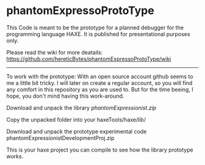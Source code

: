 # phantomExpressoProtoType

This Code is meant to be the prototype for a planned debugger for the programming language HAXE. It is published for presentational purposes only. 

Please read the wiki for more deatails: 
https://github.com/hereticBytes/phantomExpressoProtoType/wiki

---------------------------------------------

To work with the prototype:
  With an open source account github seems to me a little bit tricky. I will later on create a regular account, 
  so you will find any comfort in this repository as you are used to. But for the time beeing, I hope, you
  don't mind having this work-around.


Download and unpack the library
  _phantomExpressionist.zip_	

Copy the unpacked folder into your haxeTools/haxe/lib/  

Download and unpack the prototype experimental code
	phantomExpressionistDevelopmentProj.zip
	
This is your haxe project you can compile to see how the library prototype works.
